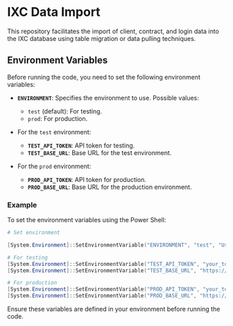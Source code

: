 # IXC Data Import

This repository facilitates the import of client, contract, and login data into the IXC database using table migration or data pulling techniques.

## Environment Variables

Before running the code, you need to set the following environment variables:

- **`ENVIRONMENT`**: Specifies the environment to use. Possible values:
  - `test` (default): For testing.
  - `prod`: For production.

- For the `test` environment:
  - **`TEST_API_TOKEN`**: API token for testing.
  - **`TEST_BASE_URL`**: Base URL for the test environment.

- For the `prod` environment:
  - **`PROD_API_TOKEN`**: API token for production.
  - **`PROD_BASE_URL`**: Base URL for the production environment.

### Example

To set the environment variables using the Power Shell:

```powershell
# Set environment

[System.Environment]::SetEnvironmentVariable("ENVIRONMENT", "test", "User") # or prod

# For testing
[System.Environment]::SetEnvironmentVariable("TEST_API_TOKEN", "your_token", "User")
[System.Environment]::SetEnvironmentVariable("TEST_BASE_URL", "https://teste.com.br", "User")

# For production
[System.Environment]::SetEnvironmentVariable("PROD_API_TOKEN", "your_token", "User")
[System.Environment]::SetEnvironmentVariable("PROD_BASE_URL", "https://prod.com.br", "User")
```

Ensure these variables are defined in your environment before running the code.